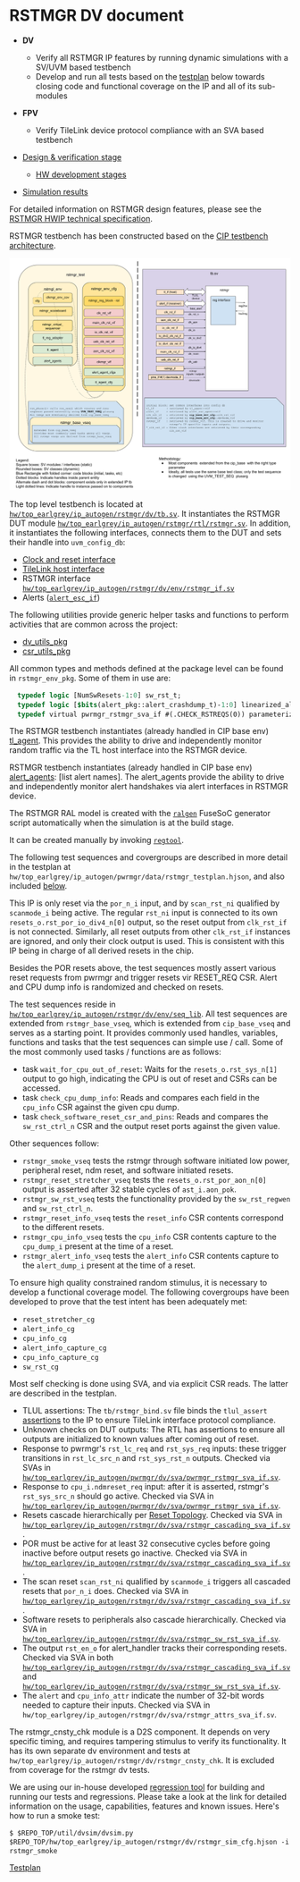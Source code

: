 # RSTMGR DV document

* **DV**
  * Verify all RSTMGR IP features by running dynamic simulations with a SV/UVM based testbench
  * Develop and run all tests based on the [testplan](#testplan) below towards closing code and functional coverage on the IP and all of its sub-modules
* **FPV**
  * Verify TileLink device protocol compliance with an SVA based testbench

* [Design & verification stage](../../../../README.md)
  * [HW development stages](../../../../../doc/project_governance/development_stages.md)
* [Simulation results](https://reports.opentitan.org/hw/top_earlgrey/ip_autogen/rstmgr/dv/latest/report.html)

For detailed information on RSTMGR design features, please see the [RSTMGR HWIP technical specification](../README.md).

RSTMGR testbench has been constructed based on the [CIP testbench architecture](../../../../dv/sv/cip_lib/README.md).

![Block diagram](./doc/tb.svg)

The top level testbench is located at [`hw/top_earlgrey/ip_autogen/rstmgr/dv/tb.sv`](https://github.com/lowRISC/opentitan/blob/master/hw/top_earlgrey/ip_autogen/rstmgr/dv/tb.sv).
It instantiates the RSTMGR DUT module [`hw/top_earlgrey/ip_autogen/rstmgr/rtl/rstmgr.sv`](https://github.com/lowRISC/opentitan/blob/master/hw/top_earlgrey/ip_autogen/rstmgr/rtl/rstmgr.sv).
In addition, it instantiates the following interfaces, connects them to the DUT and sets their handle into `uvm_config_db`:
* [Clock and reset interface](../../../../dv/sv/common_ifs/README.md)
* [TileLink host interface](../../../../dv/sv/tl_agent/README.md)
* RSTMGR interface [`hw/top_earlgrey/ip_autogen/rstmgr/dv/env/rstmgr_if.sv`](https://github.com/lowRISC/opentitan/blob/master/hw/top_earlgrey/ip_autogen/rstmgr/dv/env/rstmgr_if.sv)
* Alerts ([`alert_esc_if`](../../../../dv/sv/alert_esc_agent/README.md))

The following utilities provide generic helper tasks and functions to perform activities that are common across the project:
* [dv_utils_pkg](../../../../dv/sv/dv_utils/README.md)
* [csr_utils_pkg](../../../../dv/sv/csr_utils/README.md)

All common types and methods defined at the package level can be found in
`rstmgr_env_pkg`. Some of them in use are:
```systemverilog
  typedef logic [NumSwResets-1:0] sw_rst_t;
  typedef logic [$bits(alert_pkg::alert_crashdump_t)-1:0] linearized_alert_dump_t;
  typedef virtual pwrmgr_rstmgr_sva_if #(.CHECK_RSTREQS(0)) parameterized_pwrmgr_rstmgr_sva_vif;
```
The RSTMGR testbench instantiates (already handled in CIP base env) [tl_agent](../../../../dv/sv/tl_agent/README.md).
This provides the ability to drive and independently monitor random traffic via the TL host interface into the RSTMGR device.

RSTMGR testbench instantiates (already handled in CIP base env) [alert_agents](../../../../dv/sv/alert_esc_agent/README.md):
[list alert names].
The alert_agents provide the ability to drive and independently monitor alert handshakes via alert interfaces in RSTMGR device.

The RSTMGR RAL model is created with the [`ralgen`](../../../../dv/tools/ralgen/README.md) FuseSoC generator script automatically when the simulation is at the build stage.

It can be created manually by invoking [`regtool`](../../../../../util/reggen/doc/setup_and_use.md).

The following test sequences and covergroups are described in more detail in the testplan at `hw/top_earlgrey/ip_autogen/pwrmgr/data/rstmgr_testplan.hjson`, and also included [below](#testplan).

This IP is only reset via the `por_n_i` input, and by `scan_rst_ni` qualified by `scanmode_i` being active.
The regular `rst_ni` input is connected to its own `resets_o.rst_por_io_div4_n[0]` output, so the reset output from `clk_rst_if` is not connected.
Similarly, all reset outputs from other `clk_rst_if` instances are ignored, and only their clock output is used.
This is consistent with this IP being in charge of all derived resets in the chip.

Besides the POR resets above, the test sequences mostly assert various reset requests from pwrmgr and trigger resets vir RESET_REQ CSR.
Alert and CPU dump info is randomized and checked on resets.

The test sequences reside in [`hw/top_earlgrey/ip_autogen/rstmgr/dv/env/seq_lib`](https://github.com/lowRISC/opentitan/blob/master/hw/top_earlgrey/ip_autogen/rstmgr/dv/env/seq_lib).
All test sequences are extended from `rstmgr_base_vseq`, which is extended from `cip_base_vseq` and serves as a starting point.
It provides commonly used handles, variables, functions and tasks that the test sequences can simple use / call.
Some of the most commonly used tasks / functions are as follows:
* task `wait_for_cpu_out_of_reset`:
  Waits for the `resets_o.rst_sys_n[1]` output to go high, indicating the CPU is out of reset and CSRs can be accessed.
* task `check_cpu_dump_info`:
  Reads and compares each field in the `cpu_info` CSR against the given cpu dump.
* task `check_software_reset_csr_and_pins`:
  Reads and compares the `sw_rst_ctrl_n` CSR and the output reset ports against the given value.

Other sequences follow:
* `rstmgr_smoke_vseq` tests the rstmgr through software initiated low power, peripheral reset, ndm reset, and software initiated resets.
* `rstmgr_reset_stretcher_vseq` tests the `resets_o.rst_por_aon_n[0]` output is asserted after 32 stable cycles of `ast_i.aon_pok`.
* `rstmgr_sw_rst_vseq` tests the functionality provided by the `sw_rst_regwen` and `sw_rst_ctrl_n`.
* `rstmgr_reset_info_vseq` tests the `reset_info` CSR contents correspond to the different resets.
* `rstmgr_cpu_info_vseq` tests the `cpu_info` CSR contents capture to the `cpu_dump_i` present at the time of a reset.
* `rstmgr_alert_info_vseq` tests the `alert_info` CSR contents capture to the `alert_dump_i` present at the time of a reset.

To ensure high quality constrained random stimulus, it is necessary to develop a functional coverage model.
The following covergroups have been developed to prove that the test intent has been adequately met:
* `reset_stretcher_cg`
* `alert_info_cg`
* `cpu_info_cg`
* `alert_info_capture_cg`
* `cpu_info_capture_cg`
* `sw_rst_cg`

Most self checking is done using SVA, and via explicit CSR reads.
The latter are described in the testplan.

* TLUL assertions: The `tb/rstmgr_bind.sv` file binds the `tlul_assert` [assertions](../../../../ip/tlul/doc/TlulProtocolChecker.md) to the IP to ensure TileLink interface protocol compliance.
* Unknown checks on DUT outputs: The RTL has assertions to ensure all outputs are initialized to known values after coming out of reset.
* Response to pwrmgr's `rst_lc_req` and `rst_sys_req` inputs: these trigger transitions in `rst_lc_src_n` and `rst_sys_rst_n` outputs.
  Checked via SVAs in [`hw/top_earlgrey/ip_autogen/pwrmgr/dv/sva/pwrmgr_rstmgr_sva_if.sv`](https://github.com/lowRISC/opentitan/blob/master/hw/top_earlgrey/ip_autogen/pwrmgr/dv/sva/pwrmgr_rstmgr_sva_if.sv).
* Response to `cpu_i.ndmreset_req` input: after it is asserted, rstmgr's `rst_sys_src_n` should go active.
  Checked via SVA in [`hw/top_earlgrey/ip_autogen/pwrmgr/dv/sva/pwrmgr_rstmgr_sva_if.sv`](https://github.com/lowRISC/opentitan/blob/master/hw/top_earlgrey/ip_autogen/pwrmgr/dv/sva/pwrmgr_rstmgr_sva_if.sv).
* Resets cascade hierarchically per [Reset Topology](../doc/theory_of_operation.md#reset-topology).
  Checked via SVA in [`hw/top_earlgrey/ip_autogen/rstmgr/dv/sva/rstmgr_cascading_sva_if.sv`](https://github.com/lowRISC/opentitan/blob/master/hw/top_earlgrey/ip_autogen/rstmgr/dv/sva/rstmgr_cascading_sva_if.sv).
* POR must be active for at least 32 consecutive cycles before going inactive before output resets go inactive.
  Checked via SVA in [`hw/top_earlgrey/ip_autogen/rstmgr/dv/sva/rstmgr_cascading_sva_if.sv`](https://github.com/lowRISC/opentitan/blob/master/hw/top_earlgrey/ip_autogen/rstmgr/dv/sva/rstmgr_cascading_sva_if.sv).
* The scan reset `scan_rst_ni` qualified by `scanmode_i` triggers all cascaded resets that `por_n_i` does.
  Checked via SVA in [`hw/top_earlgrey/ip_autogen/rstmgr/dv/sva/rstmgr_cascading_sva_if.sv`](https://github.com/lowRISC/opentitan/blob/master/hw/top_earlgrey/ip_autogen/rstmgr/dv/sva/rstmgr_cascading_sva_if.sv).
* Software resets to peripherals also cascade hierarchically.
  Checked via SVA in [`hw/top_earlgrey/ip_autogen/rstmgr/dv/sva/rstmgr_sw_rst_sva_if.sv`](https://github.com/lowRISC/opentitan/blob/master/hw/top_earlgrey/ip_autogen/rstmgr/dv/sva/rstmgr_sw_rst_sva_if.sv).
* The output `rst_en_o` for alert_handler tracks their corresponding resets.
  Checked via SVA in both [`hw/top_earlgrey/ip_autogen/rstmgr/dv/sva/rstmgr_cascading_sva_if.sv`](https://github.com/lowRISC/opentitan/blob/master/hw/top_earlgrey/ip_autogen/rstmgr/dv/sva/rstmgr_cascading_sva_if.sv) and [`hw/top_earlgrey/ip_autogen/rstmgr/dv/sva/rstmgr_sw_rst_sva_if.sv`](https://github.com/lowRISC/opentitan/blob/master/hw/top_earlgrey/ip_autogen/rstmgr/dv/sva/rstmgr_sw_rst_sva_if.sv).
* The `alert` and `cpu_info_attr` indicate the number of 32-bit words needed to capture their inputs.
  Checked via SVA in `hw/top_earlgrey/ip_autogen/rstmgr/dv/sva/rstmgr_attrs_sva_if.sv`.

The rstmgr_cnsty_chk module is a D2S component.
It depends on very specific timing, and requires tampering stimulus to verify its functionality.
It has its own separate dv environment and tests at `hw/top_earlgrey/ip_autogen/rstmgr/dv/rstmgr_cnsty_chk`.
It is excluded from coverage for the rstmgr dv tests.

We are using our in-house developed [regression tool](../../../../../util/dvsim/README.md) for building and running our tests and regressions.
Please take a look at the link for detailed information on the usage, capabilities, features and known issues.
Here's how to run a smoke test:
```console
$ $REPO_TOP/util/dvsim/dvsim.py $REPO_TOP/hw/top_earlgrey/ip_autogen/rstmgr/dv/rstmgr_sim_cfg.hjson -i rstmgr_smoke
```

[Testplan](../data/rstmgr_testplan.hjson)
